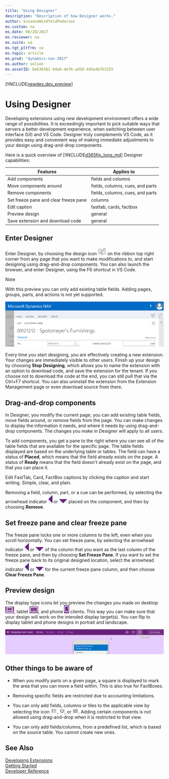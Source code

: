 ```yaml
---
title: "Using Designer"
description: "Description of how Designer works."
author: SusanneWindfeldPedersen
ms.custom: na
ms.date: 08/28/2017
ms.reviewer: na
ms.suite: na
ms.tgt_pltfrm: na
ms.topic: article
ms.prod: "dynamics-nav-2017"
ms.author: solsen
ms.assetID: be636361-9de8-4efb-ad50-445e4b7b3255
---
```


[!INCLUDE[newdev_dev_preview](includes/newdev_dev_preview.md)]

# Using Designer

Developing extensions using new development environment offers a wide range of possibilities. It is exceedingly important to pick suitable ways that servers a better development experience, when switching between user interface (UI) and VS Code. Designer truly complements VS Code, as it provides easy and convenient way of making immediate adjustments to your design using drag-and-drop components.  

Here is a quick overview of [!INCLUDE[d365fin_long_md](includes/d365fin_long_md.md)] Designer capabilities: 

|Features                            |Applies to                       | 
|-----------------------------------|---------------------------------|
|Add components                     |fields and columns               |
|Move components around             |fields, columns, cues, and parts |
|Remove components                  |fields, columns, cues, and parts |
|Set freeze pane and clear freeze pane |columns                       |
|Edit caption                       |fasttab, cards, factbox          |
|Preview design                     |general                          |
|Save extension and download code   |general                          |

## Enter Designer

Enter Designer, by choosing the design icon ![design icon](media/design_icon.png) on the ribbon top right corner from any page that you want to make modifications to, and start designing using drag-and-drop components. You can also launch the browser, and enter Designer, using the F6 shortcut in VS Code. 

> [!NOTE]  
> With this preview you can only add existing table fields. Adding pages, groups, parts, and actions is not yet supported.

![Design](media/start-design.gif)  

Every time you start designing, you are effectively creating a new extension. Your changes are immediately visible to other users. Finish up your design by choosing **Stop Designing**, which allows you to name the extension with an option to download code, and save the extension for the tenant. If you choose not to download the code at the end, you can still pull that via the Ctrl+F7 shortcut. You can also uninstall the extension from the Extension Management page or even download source from there. 

## Drag-and-drop components

In Designer, you modify the current page; you can add existing table fields, move fields around, or remove fields from the page. You can make changes to display the information it needs, and where it needs by using drag-and-drop components. The changes you make in Designer will apply to all users.

To add components, you get a pane to the right where you can see all of the table fields that are available for the specific page. The table fields displayed are based on the underlying table or tables. The field can have a status of **Placed**, which means that the field already exists on the page. A status of **Ready** means that the field doesn't already exist on the page, and that you can place it. 

Edit FastTab, Card, FactBox captions by clicking the caption and start writing. Simple, clear, and plain.

Removing a field, column, part, or a cue can be performed, by selecting the arrowhead indicator ![arrowhead indicator left](media/designer_arrow_left.png) or ![arrowhead indicator down](media/designer_arrow_down.png) placed on the component, and then by choosing **Remove**. 

## Set freeze pane and clear freeze pane

The freeze pane locks one or more columns to the left, even when you scroll horizontally. You can set freeze pane, by selecting the arrowhead indicator ![arrowhead indicator left](media/designer_arrow_left.png) or ![arrowhead indicator down](media/designer_arrow_down.png) of the column that you want as the last column of the freeze pane, and then by choosing **Set Freeze Pane**. If you want to set the freeze pane back to its original designed location, select the arrowhead indicator ![arrowhead indicator left](media/designer_arrow_left.png) or ![arrowhead indicator down](media/designer_arrow_down.png) for the current freeze pane column, and then choose **Clear Freeze Pane**.

## Preview design

The display type icons let you preview the changes you made on desktop ![desktop](media/desktop_view.png), tablet ![tablet](media/tablet_view.png), and phone ![phone](media/phone_view.png) clients. This way you can make sure that your design will work on the intended display target(s). You can flip to display tablet and phone designs in portrait and landscape. 

![Display options](media/display_options.png)  

## Other things to be aware of

- When you modify parts on a given page, a square is displayed to mark the area that you can move a field within. This is also true for FactBoxes.  

- Removing specific fields are restricted due to accounting limitations.

- You can only add fields, columns or tiles to the applicable view by selecting the icon ![show as list](media/show_as_list.png "show as list"), ![show as tall tiles](media/show_as_tall_tiles.png "show as tall tiles"), or ![show as wide tiles](media/show_as_wide_tiles.png "show as wide tiles"). Adding certain components is not allowed using drag-and-drop when it is restricted to that view.

- You can only add fields/columns, from a predefined list, which is based on the source table. You cannot create new ones.  


## See Also
[Developing Extensions](devenv-dev-overview.md)  
[Getting Started](devenv-get-started.md)  
[Developer Reference](devenv-reference-overview.md)
